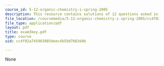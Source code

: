 ```yaml
---
course_id: 5-12-organic-chemistry-i-spring-2005
description: This resource contains solutions of 12 questions asked in exam 3.
file_location: /coursemedia/5-12-organic-chemistry-i-spring-2005/cc4f02a745983085deec4b59d7683d4b_exam3key.pdf
file_type: application/pdf
layout: pdf
title: exam3key.pdf
type: course
uid: cc4f02a745983085deec4b59d7683d4b

---
```

None